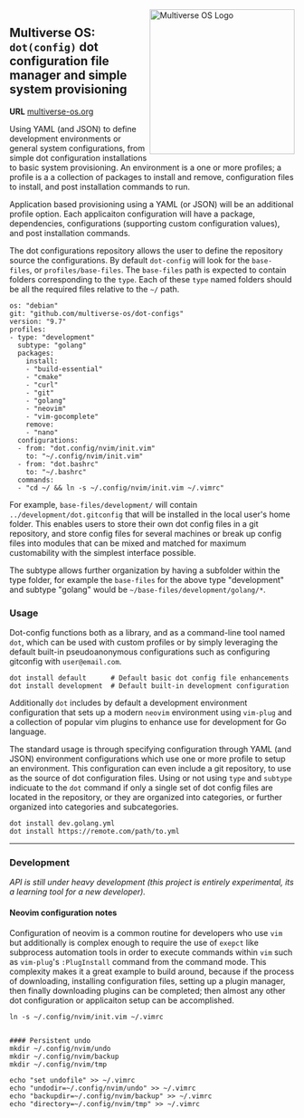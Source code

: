 <img src="https://avatars2.githubusercontent.com/u/24763891?s=400&u=c1150e7da5667f47159d433d8e49dad99a364f5f&v=4"  width="256px" height="256px" align="right" alt="Multiverse OS Logo">

## Multiverse OS: `dot(config)` dot configuration file manager and simple system provisioning
**URL** [multiverse-os.org](https://multiverse-os.org)

Using YAML (and JSON) to define development environments or general system
configurations, from simple dot configuration installations to basic system
provisioning. An environment is a one or more profiles; a profile is a a
collection of packages to install and remove, configuration files to install,
and post installation commands to run.

Application based provisioning using a YAML (or JSON) will be an additional
profile option. Each applicaiton configuration will have a package,
dependencies, configurations (supporting custom configuration values), and post
installation commands. 

The dot configurations repository allows the user to define the repository
source the configurations. By default `dot-config` will look for the
`base-files`, or `profiles/base-files`. The `base-files` path is expected to
contain folders corresponding to the `type`. Each of these `type` named folders
should be all the required files relative to the `~/` path.


````
os: "debian"
git: "github.com/multiverse-os/dot-configs"
version: "9.7"
profiles:
- type: "development"
  subtype: "golang"
  packages:
    install:
    - "build-essential"
    - "cmake"
    - "curl"
    - "git"
    - "golang"
    - "neovim"
    - "vim-gocomplete"
    remove:
    - "nano"
  configurations:
  - from: "dot.config/nvim/init.vim"
    to: "~/.config/nvim/init.vim"
  - from: "dot.bashrc"
    to: "~/.bashrc"
  commands:
  - "cd ~/ && ln -s ~/.config/nvim/init.vim ~/.vimrc"
````

For example, `base-files/development/` will contain `../development/dot.gitconfig`
that will be installed in the local user's home folder. This enables users to
store their own dot config files in a git repository, and store config files for
several machines or break up config files into modules that can be mixed and
matched for maximum customability with the simplest interface possible. 

The subtype allows further organization by having a subfolder within the type
folder, for example the `base-files` for the above type "development" and
subtype "golang" would be `~/base-files/development/golang/*`.

### Usage
Dot-config functions both as a library, and as a command-line tool named `dot`,
which can be used with custom profiles or by simply leveraging the default
built-in pseudoanonymous configurations such as configuring gitconfig with
`user@email.com`.

````
dot install default      # Default basic dot config file enhancements
dot install development  # Default built-in development configuration
````

Additionally `dot` includes by default a development environment configuration
that sets up a modern `neovim` environment using `vim-plug` and a collection of
popular vim plugins to enhance use for development for Go language. 

The standard usage is through specifying configuration through YAML (and JSON)
environment configurations which use one or more profile to setup an
environment. This configuration can even include a git repository, to use as the
source of dot configuration files. Using or not using `type` and `subtype`
indicuate to the `dot` command if only a single set of dot config files are
located in the repository, or they are organized into categories, or further
organized into categories and subcategories.

````
dot install dev.golang.yml
dot install https://remote.com/path/to.yml 
````
-------------------------------------------------------------------------------
### Development
*API is still under heavy development (this project is entirely experimental,
its a learning tool for a new developer).*

#### Neovim configuration notes
Configuration of neovim is a common routine for developers who use `vim` but
additionally is complex enough to require the use of `exepct` like subprocess
automation tools in order to execute commands within `vim` such as `vim-plug`'s
`:PlugInstall` command from the command mode. This complexity makes it a great
example to build around, because if the process of downloading, installing
configuration files, setting up a plugin manager, then finally downloading
plugins can be completed; then almost any other dot configuration or applicaiton
setup can be accomplished. 


```
ln -s ~/.config/nvim/init.vim ~/.vimrc


#### Persistent undo
mkdir ~/.config/nvim/undo
mkdir ~/.config/nvim/backup
mkdir ~/.config/nvim/tmp

echo "set undofile" >> ~/.vimrc
echo "undodir=~/.config/nvim/undo" >> ~/.vimrc
echo "backupdir=~/.config/nvim/backup" >> ~/.vimrc
echo "directory=~/.config/nvim/tmp" >> ~/.vimrc
````

